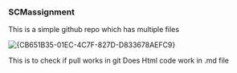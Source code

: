 <H3>SCMassignment</H3>
This is a simple github repo which has multiple files


![{CB651B35-01EC-4C7F-827D-D833678AEFC9}](https://github.com/user-attachments/assets/d9aecc3d-5b37-4581-99ae-0a3cc2534aca)

This is to check if pull works in git 
Does Html code work in .md file
